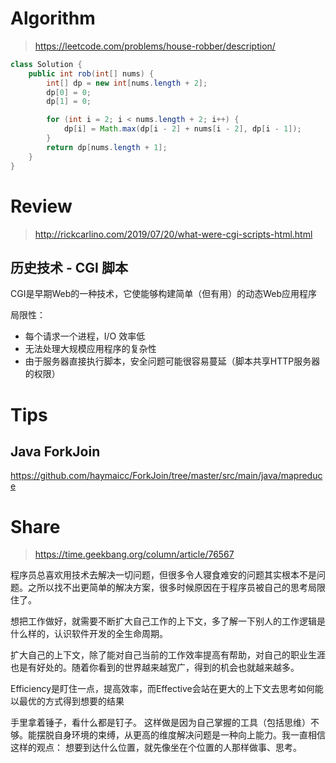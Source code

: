 # Algorithm
> https://leetcode.com/problems/house-robber/description/

```java
class Solution {
    public int rob(int[] nums) {
        int[] dp = new int[nums.length + 2];
		dp[0] = 0;
		dp[1] = 0;

		for (int i = 2; i < nums.length + 2; i++) {
			dp[i] = Math.max(dp[i - 2] + nums[i - 2], dp[i - 1]);
		}
        return dp[nums.length + 1];
    }
}
```

# Review
> http://rickcarlino.com/2019/07/20/what-were-cgi-scripts-html.html

## 历史技术 - CGI 脚本
CGI是早期Web的一种技术，它使能够构建简单（但有用）的动态Web应用程序

局限性：
* 每个请求一个进程，I/O 效率低
* 无法处理大规模应用程序的复杂性
* 由于服务器直接执行脚本，安全问题可能很容易蔓延（脚本共享HTTP服务器的权限）


# Tips

## Java ForkJoin 
https://github.com/haymaicc/ForkJoin/tree/master/src/main/java/mapreduce

# Share
> https://time.geekbang.org/column/article/76567

程序员总喜欢用技术去解决一切问题，但很多令人寝食难安的问题其实根本不是问题。之所以找不出更简单的解决方案，很多时候原因在于程序员被自己的思考局限住了。

想把工作做好，就需要不断扩大自己工作的上下文，多了解一下别人的工作逻辑是什么样的，认识软件开发的全生命周期。

扩大自己的上下文，除了能对自己当前的工作效率提高有帮助，对自己的职业生涯也是有好处的。随着你看到的世界越来越宽广，得到的机会也就越来越多。

Efficiency是盯住一点，提高效率，而Effective会站在更大的上下文去思考如何能以最优的方式得到想要的结果

手里拿着锤子，看什么都是钉子。
这样做是因为自己掌握的工具（包括思维）不够。能摆脱自身环境的束缚，从更高的维度解决问题是一种向上能力。我一直相信这样的观点：
想要到达什么位置，就先像坐在个位置的人那样做事、思考。